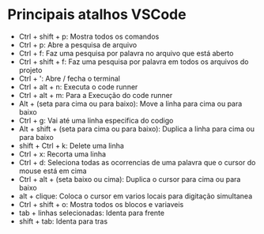 # Principais atalhos VSCode

- Ctrl + shift + p: Mostra todos os comandos 
- Ctrl + p: Abre a pesquisa de arquivo 
- Ctrl + f: Faz uma pesquisa por palavra no arquivo que está aberto
- Ctrl + shift + f: Faz uma pesquisa por palavra em todos os arquivos do projeto
- Ctrl + ': Abre / fecha o terminal
- Ctrl + alt + n: Executa o code runner
- Ctrl + alt + m: Para a Execução do code runner
- Alt + (seta para cima ou para baixo): Move a linha para cima ou para baixo
- Ctrl + g: Vai até uma linha especifica do codigo
- Alt + shift + (seta para cima ou para baixo): Duplica a linha para cima ou para baixo
- shift + Ctrl + k: Delete uma linha
- Ctrl + x: Recorta uma linha
- Ctrl + d: Seleciona todas as ocorrencias de uma palavra que o cursor do mouse está em cima
- Ctrl + alt + (seta baixo ou cima): Duplica o cursor para cima ou para baixo
- alt + clique: Coloca o cursor em varios locais para digitação simultanea
- Ctrl + shift + o: Mostra todos os blocos e variaveis 
- tab + linhas selecionadas: Identa para frente
- shift + tab: Identa para tras
